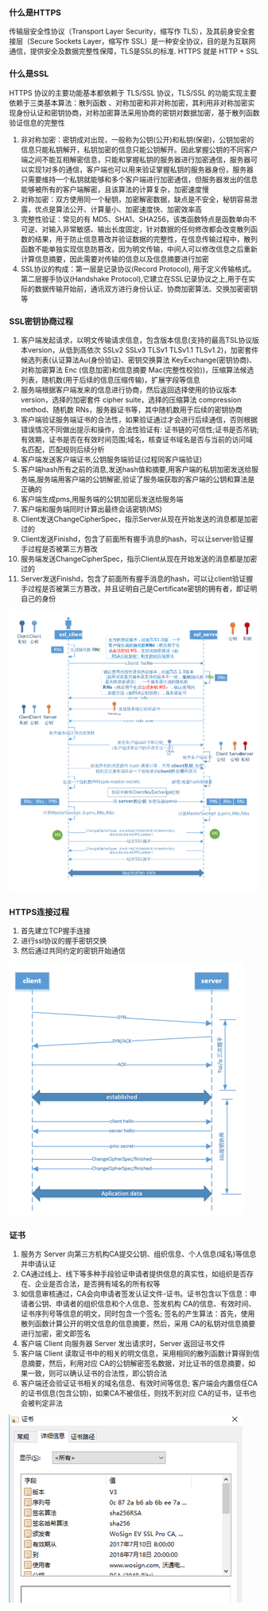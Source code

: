 ### 什么是HTTPS
传输层安全性协议（Transport Layer Security，缩写作 TLS），及其前身安全套接层（Secure Sockets Layer，缩写作 SSL）是一种安全协议，目的是为互联网通信，提供安全及数据完整性保障，TLS是SSL的标准. HTTPS 就是 HTTP + SSL

### 什么是SSL
HTTPS 协议的主要功能基本都依赖于 TLS/SSL 协议，TLS/SSL 的功能实现主要依赖于三类基本算法：散列函数 、对称加密和非对称加密，其利用非对称加密实现身份认证和密钥协商，对称加密算法采用协商的密钥对数据加密，基于散列函数验证信息的完整性

1. 非对称加密：密钥成对出现，一般称为公钥(公开)和私钥(保密)，公钥加密的信息只能私钥解开，私钥加密的信息只能公钥解开。因此掌握公钥的不同客户端之间不能互相解密信息，只能和掌握私钥的服务器进行加密通信，服务器可以实现1对多的通信，客户端也可以用来验证掌握私钥的服务器身份，服务器只需要维持一个私钥就能够和多个客户端进行加密通信，但服务器发出的信息能够被所有的客户端解密，且该算法的计算复杂，加密速度慢
2. 对称加密：双方使用同一个秘钥，加密解密数据，缺点是不安全，秘钥容易泄露，优点是算法公开、计算量小、加密速度快、加密效率高
3. 完整性验证：常见的有 MD5、SHA1、SHA256，该类函数特点是函数单向不可逆、对输入非常敏感、输出长度固定，针对数据的任何修改都会改变散列函数的结果，用于防止信息篡改并验证数据的完整性，在信息传输过程中，散列函数不能单独实现信息防篡改，因为明文传输，中间人可以修改信息之后重新计算信息摘要，因此需要对传输的信息以及信息摘要进行加密
4. SSL协议的构成：第一层是记录协议(Record Protocol), 用于定义传输格式。第二层握手协议(Handshake Protocol),它建立在SSL记录协议之上,用于在实际的数据传输开始前，通讯双方进行身份认证、协商加密算法、交换加密密钥等

### SSL密钥协商过程
1. 客户端发起请求，以明文传输请求信息，包含版本信息(支持的最高TSL协议版本version，从低到高依次 SSLv2 SSLv3 TLSv1 TLSv1.1 TLSv1.2)，加密套件候选列表(认证算法Au(身份验证)、密钥交换算法 KeyExchange(密钥协商)、对称加密算法 Enc (信息加密)和信息摘要 Mac(完整性校验))，压缩算法候选列表，随机数(用于后续的信息压缩传输)，扩展字段等信息
2. 服务端根据客户端发来的信息进行协商，然后返回选择使用的协议版本version，选择的加密套件 cipher suite，选择的压缩算法 compression method、随机数 RNs，服务器证书等，其中随机数用于后续的密钥协商
3. 客户端验证服务端证书的合法性，如果验证通过才会进行后续通信，否则根据错误情况不同做出提示和操作，合法性验证有: 证书链的可信性;证书是否吊销;有效期，证书是否在有效时间范围;域名，核查证书域名是否与当前的访问域名匹配，匹配规则后续分析
4. 客户端发送客户端证书,公钥服务端验证(过程同客户端验证)
5. 客户端hash所有之前的消息,发送hash值和摘要,用客户端的私钥加密发送给服务端,服务端用客户端的公钥解密,验证了服务端获取的客户端的公钥和算法是正确的 
6. 客户端生成pms,用服务端的公钥加密后发送给服务端
7. 客户端和服务端同时计算出最终会话密钥(MS)
8. Client发送ChangeCipherSpec，指示Server从现在开始发送的消息都是加密过的
9. Client发送Finishd，包含了前面所有握手消息的hash，可以让server验证握手过程是否被第三方篡改
10. 服务端发送ChangeCipherSpec，指示Client从现在开始发送的消息都是加密过的
11. Server发送Finishd，包含了前面所有握手消息的hash，可以让client验证握手过程是否被第三方篡改，并且证明自己是Certificate密钥的拥有者，即证明自己的身份

![SSL连接过程](https://raw.githubusercontent.com/zhanxu33/Network/master/https/pic/ssl.png)

### HTTPS连接过程
1. 首先建立TCP握手连接
2. 进行ssl协议的握手密钥交换
3. 然后通过共同约定的密钥开始通信

![HTTPS连接过程](https://raw.githubusercontent.com/zhanxu33/Network/master/https/pic/httpsl.png)

### 证书
1. 服务方 Server 向第三方机构CA提交公钥、组织信息、个人信息(域名)等信息并申请认证
2. CA通过线上、线下等多种手段验证申请者提供信息的真实性，如组织是否存在、企业是否合法，是否拥有域名的所有权等
3. 如信息审核通过，CA会向申请者签发认证文件-证书。证书包含以下信息：申请者公钥、申请者的组织信息和个人信息、签发机构 CA的信息、有效时间、证书序列号等信息的明文，同时包含一个签名; 签名的产生算法：首先，使用散列函数计算公开的明文信息的信息摘要，然后，采用 CA的私钥对信息摘要进行加密，密文即签名
4. 客户端 Client 向服务器 Server 发出请求时，Server 返回证书文件
5. 客户端 Client 读取证书中的相关的明文信息，采用相同的散列函数计算得到信息摘要，然后，利用对应 CA的公钥解密签名数据，对比证书的信息摘要，如果一致，则可以确认证书的合法性，即公钥合法
6. 客户端还会验证证书相关的域名信息、有效时间等信息; 客户端会内置信任CA的证书信息(包含公钥)，如果CA不被信任，则找不到对应 CA的证书，证书也会被判定非法

![证书](https://raw.githubusercontent.com/zhanxu33/Network/master/https/pic/zhengshu.png)